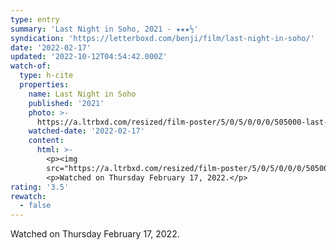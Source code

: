 ```yaml
---
type: entry
summary: 'Last Night in Soho, 2021 - ★★★½'
syndication: 'https://letterboxd.com/benji/film/last-night-in-soho/'
date: '2022-02-17'
updated: '2022-10-12T04:54:42.000Z'
watch-of:
  type: h-cite
  properties:
    name: Last Night in Soho
    published: '2021'
    photo: >-
      https://a.ltrbxd.com/resized/film-poster/5/0/5/0/0/0/505000-last-night-in-soho-0-600-0-900-crop.jpg?v=0b5403ef97
    watched-date: '2022-02-17'
    content:
      html: >-
        <p><img
        src="https://a.ltrbxd.com/resized/film-poster/5/0/5/0/0/0/505000-last-night-in-soho-0-600-0-900-crop.jpg?v=0b5403ef97"/></p>
        <p>Watched on Thursday February 17, 2022.</p>
rating: '3.5'
rewatch:
  - false
---
```

Watched on Thursday February 17, 2022.
